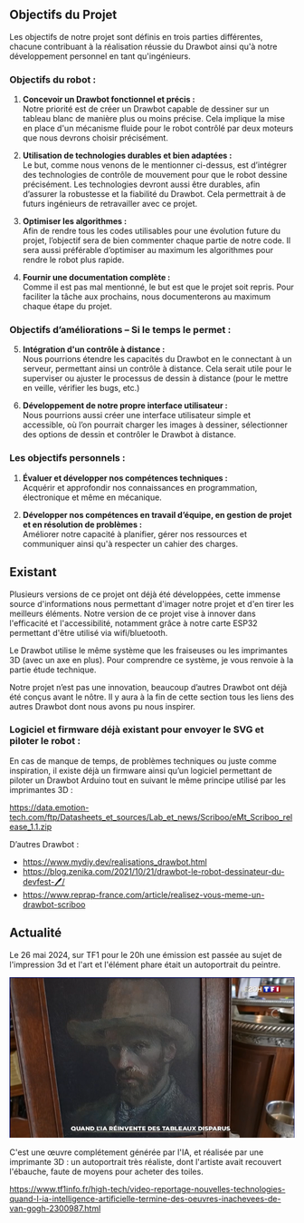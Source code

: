 ## **Objectifs du Projet**

Les objectifs de notre projet sont définis en trois parties différentes, chacune contribuant à la réalisation réussie du Drawbot ainsi qu'à notre développement personnel en tant qu'ingénieurs.

### **Objectifs du robot :**

1. **Concevoir un Drawbot fonctionnel et précis :**  
   Notre priorité est de créer un Drawbot capable de dessiner sur un tableau blanc de manière plus ou moins précise. Cela implique la mise en place d'un mécanisme fluide pour le robot contrôlé par deux moteurs que nous devrons choisir précisément.

2. **Utilisation de technologies durables et bien adaptées :**  
   Le but, comme nous venons de le mentionner ci-dessus, est d’intégrer des technologies de contrôle de mouvement pour que le robot dessine précisément. Les technologies devront aussi être durables, afin d’assurer la robustesse et la fiabilité du Drawbot. Cela permettrait à de futurs ingénieurs de retravailler avec ce projet.

3. **Optimiser les algorithmes :**  
   Afin de rendre tous les codes utilisables pour une évolution future du projet, l’objectif sera de bien commenter chaque partie de notre code. Il sera aussi préférable d’optimiser au maximum les algorithmes pour rendre le robot plus rapide.

4. **Fournir une documentation complète :**  
   Comme il est pas mal mentionné, le but est que le projet soit repris. Pour faciliter la tâche aux prochains, nous documenterons au maximum chaque étape du projet.

### **Objectifs d’améliorations – Si le temps le permet :**

5. **Intégration d'un contrôle à distance :**  
   Nous pourrions étendre les capacités du Drawbot en le connectant à un serveur, permettant ainsi un contrôle à distance. Cela serait utile pour le superviser ou ajuster le processus de dessin à distance (pour le mettre en veille, vérifier les bugs, etc.)

6. **Développement de notre propre interface utilisateur :**  
   Nous pourrions aussi créer une interface utilisateur simple et accessible, où l’on pourrait charger les images à dessiner, sélectionner des options de dessin et contrôler le Drawbot à distance.

### **Les objectifs personnels :**

1. **Évaluer et développer nos compétences techniques :**  
   Acquérir et approfondir nos connaissances en programmation, électronique et même en mécanique.

2. **Développer nos compétences en travail d’équipe, en gestion de projet et en résolution de problèmes :**  
   Améliorer notre capacité à planifier, gérer nos ressources et communiquer ainsi qu'à respecter un cahier des charges.

## **Existant**

Plusieurs versions de ce projet ont déjà été développées, cette immense source d'informations nous permettant d'imager notre projet et d'en tirer les meilleurs éléments. Notre version de ce projet vise à innover dans l'efficacité et l'accessibilité, notamment grâce à notre carte ESP32 permettant d'être utilisé via wifi/bluetooth.

Le Drawbot utilise le même système que les fraiseuses ou les imprimantes 3D (avec un axe en plus). Pour comprendre ce système, je vous renvoie à la partie étude technique.

Notre projet n’est pas une innovation, beaucoup d’autres Drawbot ont déjà été conçus avant le nôtre. Il y aura à la fin de cette section tous les liens des autres Drawbot dont nous avons pu nous inspirer.

### **Logiciel et firmware déjà existant pour envoyer le SVG et piloter le robot :**

En cas de manque de temps, de problèmes techniques ou juste comme inspiration, il existe déjà un firmware ainsi qu’un logiciel permettant de piloter un Drawbot Arduino tout en suivant le même principe utilisé par les imprimantes 3D :

https://data.emotion-tech.com/ftp/Datasheets_et_sources/Lab_et_news/Scriboo/eMt_Scriboo_release_1.1.zip

D’autres Drawbot :

- https://www.mydiy.dev/realisations_drawbot.html
- https://blog.zenika.com/2021/10/21/drawbot-le-robot-dessinateur-du-devfest-🖊/
- https://www.reprap-france.com/article/realisez-vous-meme-un-drawbot-scriboo

## Actualité

Le 26 mai 2024, sur TF1 pour le 20h une émission est passée au sujet de l'impression 3d et l'art et l'élément phare était un autoportrait du peintre.


![vangogh](images/20h.png)


C'est une œuvre complétement générée par l'IA, et réalisée par une imprimante 3D : un autoportrait très réaliste, dont l'artiste avait recouvert l'ébauche, faute de moyens pour acheter des toiles.

https://www.tf1info.fr/high-tech/video-reportage-nouvelles-technologies-quand-l-ia-intelligence-artificielle-termine-des-oeuvres-inachevees-de-van-gogh-2300987.html
